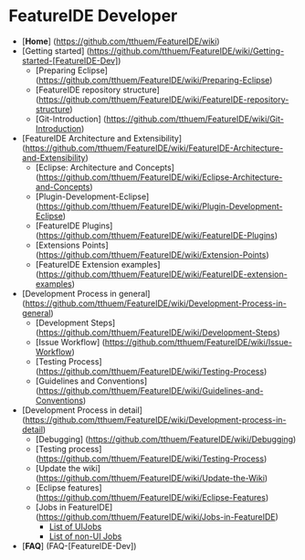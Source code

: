# FeatureIDE Developer

* [**Home**] (https://github.com/tthuem/FeatureIDE/wiki)
* [Getting started] (https://github.com/tthuem/FeatureIDE/wiki/Getting-started-[FeatureIDE-Dev])
	* [Preparing Eclipse] (https://github.com/tthuem/FeatureIDE/wiki/Preparing-Eclipse)
	* [FeatureIDE repository structure] (https://github.com/tthuem/FeatureIDE/wiki/FeatureIDE-repository-structure)
	* [Git-Introduction] (https://github.com/tthuem/FeatureIDE/wiki/Git-Introduction)
* [FeatureIDE Architecture and Extensibility] (https://github.com/tthuem/FeatureIDE/wiki/FeatureIDE-Architecture-and-Extensibility)
	* [Eclipse: Architecture and Concepts] (https://github.com/tthuem/FeatureIDE/wiki/Eclipse-Architecture-and-Concepts)
	* [Plugin-Development-Eclipse] (https://github.com/tthuem/FeatureIDE/wiki/Plugin-Development-Eclipse)
	* [FeatureIDE Plugins] (https://github.com/tthuem/FeatureIDE/wiki/FeatureIDE-Plugins)
	* [Extensions Points] (https://github.com/tthuem/FeatureIDE/wiki/Extension-Points)
	* [FeatureIDE Extension examples] (https://github.com/tthuem/FeatureIDE/wiki/FeatureIDE-extension-examples)
* [Development Process in general] (https://github.com/tthuem/FeatureIDE/wiki/Development-Process-in-general)
	* [Development Steps] (https://github.com/tthuem/FeatureIDE/wiki/Development-Steps)
	* [Issue Workflow] (https://github.com/tthuem/FeatureIDE/wiki/Issue-Workflow)
	* [Testing Process] (https://github.com/tthuem/FeatureIDE/wiki/Testing-Process)
	* [Guidelines and Conventions] (https://github.com/tthuem/FeatureIDE/wiki/Guidelines-and-Conventions)
* [Development Process in detail] (https://github.com/tthuem/FeatureIDE/wiki/Development-process-in-detail)
	* [Debugging] (https://github.com/tthuem/FeatureIDE/wiki/Debugging)
	* [Testing process] (https://github.com/tthuem/FeatureIDE/wiki/Testing-Process)
	* [Update the wiki] (https://github.com/tthuem/FeatureIDE/wiki/Update-the-Wiki)
	* [Eclipse features] (https://github.com/tthuem/FeatureIDE/wiki/Eclipse-Features)
	* [Jobs in FeatureIDE] (https://github.com/tthuem/FeatureIDE/wiki/Jobs-in-FeatureIDE)
		* [List of UIJobs](https://github.com/tthuem/FeatureIDE/wiki/List-of-UIJobs)
		* [List of non-UI Jobs](https://github.com/tthuem/FeatureIDE/wiki/List-of-non-UI-Jobs)
* [**FAQ**] (FAQ-[FeatureIDE-Dev])
